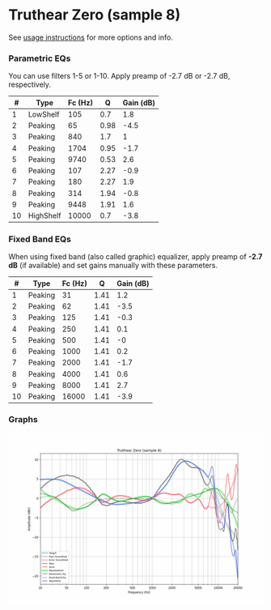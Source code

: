 # Truthear Zero (sample 8)
See [usage instructions](https://github.com/jaakkopasanen/AutoEq#usage) for more options and info.

### Parametric EQs
You can use filters 1-5 or 1-10. Apply preamp of -2.7 dB or -2.7 dB, respectively.

|   # | Type      |   Fc (Hz) |    Q |   Gain (dB) |
|-----|-----------|-----------|------|-------------|
|   1 | LowShelf  |       105 | 0.7  |         1.8 |
|   2 | Peaking   |        65 | 0.98 |        -4.5 |
|   3 | Peaking   |       840 | 1.7  |         1   |
|   4 | Peaking   |      1704 | 0.95 |        -1.7 |
|   5 | Peaking   |      9740 | 0.53 |         2.6 |
|   6 | Peaking   |       107 | 2.27 |        -0.9 |
|   7 | Peaking   |       180 | 2.27 |         1.9 |
|   8 | Peaking   |       314 | 1.94 |        -0.8 |
|   9 | Peaking   |      9448 | 1.91 |         1.6 |
|  10 | HighShelf |     10000 | 0.7  |        -3.8 |

### Fixed Band EQs
When using fixed band (also called graphic) equalizer, apply preamp of **-2.7 dB** (if available) and set gains manually with these parameters.

|   # | Type    |   Fc (Hz) |    Q |   Gain (dB) |
|-----|---------|-----------|------|-------------|
|   1 | Peaking |        31 | 1.41 |         1.2 |
|   2 | Peaking |        62 | 1.41 |        -3.5 |
|   3 | Peaking |       125 | 1.41 |        -0.3 |
|   4 | Peaking |       250 | 1.41 |         0.1 |
|   5 | Peaking |       500 | 1.41 |        -0   |
|   6 | Peaking |      1000 | 1.41 |         0.2 |
|   7 | Peaking |      2000 | 1.41 |        -1.7 |
|   8 | Peaking |      4000 | 1.41 |         0.6 |
|   9 | Peaking |      8000 | 1.41 |         2.7 |
|  10 | Peaking |     16000 | 1.41 |        -3.9 |

### Graphs
![](./Truthear%20Zero%20(sample%208).png)
